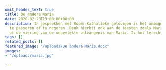 ```yaml
---
omit_header_text: true
title: De andere Maria
date: 2020-02-23T23:00:00+00:00
description: In gesprekken met Rooms-Katholieke gelovigen is het onmogelijk om Maria
  te passeren of te negeren. Denk hierbij ook aan de feesten zoals Maria Hemelvaart
  of de viering van de onbevlekte ontvangenis van Maria. Is het terecht dat ...
tags: []
related_posts: []
featured_image: "/uploads/De andere Maria.docx"
images:
- "/uploads/maria.jpg"

---
```

